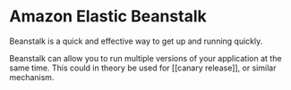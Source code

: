 # Amazon Elastic Beanstalk

Beanstalk is a quick and effective way to get up and running quickly.

Beanstalk can allow you to run multiple versions of your application at the same time. This could in theory be used for [[canary release]], or similar mechanism.